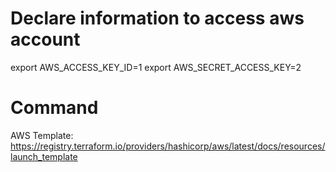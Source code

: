 # Declare information to access aws account
export AWS_ACCESS_KEY_ID=1
export AWS_SECRET_ACCESS_KEY=2

# Command
AWS Template:
https://registry.terraform.io/providers/hashicorp/aws/latest/docs/resources/launch_template